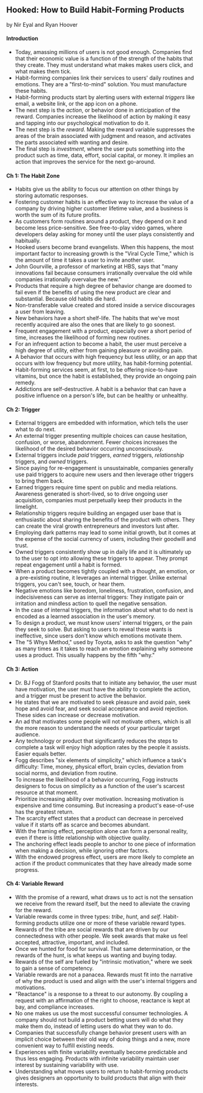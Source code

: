 ## Hooked: How to Build Habit-Forming Products

by Nir Eyal and Ryan Hoover

#### Introduction

* Today, amassing millions of users is not good enough. Companies find that their economic value is a function of the strength of the habits that they create. They must understand what makes makes users click, and what makes them tick.
* Habit-forming companies link their services to users' daily routines and emotions. They are a "first-to-mind" solution. You must manufacture these habits.
* Habit-forming products start by alerting users with external *triggers* like email, a website link, or the app icon on a phone. 
* The next step is the *action*, or behavior done in anticipation of the reward. Companies increase the likelihood of action by making it easy and tapping into our psychological motivation to do it.
* The next step is the *reward*. Making the reward variable suppresses the areas of the brain associated with judgment and reason, and activates the parts associated with wanting and desire.
* The final step is *investment*, where the user puts something into the product such as time, data, effort, social capital, or money. It implies an action that improves the service for the next go-around.

#### Ch 1: The Habit Zone

* Habits give us the ability to focus our attention on other things by storing automatic responses.
* Fostering customer habits is an effective way to increase the value of a company by driving higher customer lifetime value, and a business is worth the sum of its future profits.
* As customers form routines around a product, they depend on it and become less price-sensitive. See free-to-play video games, where developers delay asking for money until the user plays consistently and habitually.
* Hooked users become brand evangelists. When this happens, the most important factor to increasing growth is the "Viral Cycle Time," which is the amount of time it takes a user to invite another user.
* John Gourville, a professor of marketing at HBS, says that "many innovations fail because consumers irrationally overvalue the old while companies irrationally overvalue the new." 
* Products that require a high degree of behavior change are doomed to fail even if the benefits of using the new product are clear and substantial. Because old habits die hard.
* Non-transferable value created and stored inside a service discourages a user from leaving.
* New behaviors have a short shelf-life. The habits that we've most recently acquired are also the ones that are likely to go soonest.
* Frequent engagement with a product, especially over a short period of time, increases the likelihood of forming new routines.
* For an infrequent action to become a habit, the user must perceive a high degree of utility, either from gaining pleasure or avoiding pain.
* A behavior that occurs with high frequency but less utility, or an app that occurs with low frequency but more utility, has habit-forming potential.
* Habit-forming services seem, at first, to be offering nice-to-have vitamins, but once the habit is established, they provide an ongoing pain remedy.
* Addictions are self-destructive. A habit is a behavior that can have a positive influence on a person's life, but can be healthy or unhealthy.

#### Ch 2: Trigger

* External triggers are embedded with information, which tells the user what to do next.
* An external trigger presenting multiple choices can cause hesitation, confusion, or worse, abandonment. Fewer choices increases the likelihood of the desired behavior occurring unconsciously.
* External triggers include *paid* triggers, *earned* triggers, *relationship* triggers, and *owned* triggers.
* Since paying for re-engagement is unsustainable, companies generally use paid triggers to acquire new users and then leverage other triggers to bring them back.
* Earned triggers require time spent on public and media relations. Awareness generated is short-lived, so to drive ongoing user acquisition, companies must perpetually keep their products in the limelight.
* Relationship triggers require building an engaged user base that is enthusiastic about sharing the benefits of the product with others. They can create the viral growth entrepreneurs and investors lust after.
* Employing dark patterns may lead to some initial growth, but it comes at the expense of the social currency of users, including their goodwill and trust.
* Owned triggers consistently show up in daily life and it is ultimately up to the user to opt into allowing these triggers to appear. They prompt repeat engagement until a habit is formed.
* When a product becomes tightly coupled with a thought, an emotion, or a pre-existing routine, it leverages an internal trigger. Unlike external triggers, you can't see, touch, or hear them.
* Negative emotions like boredom, loneliness, frustration, confusion, and indecisiveness can serve as internal triggers: They instigate pain or irritation and mindless action to quell the negative sensation.
* In the case of internal triggers, the information about what to do next is encoded as a learned association in the user's memory.
* To design a product, we must know users' internal triggers, or the pain they seek to solve. But asking to users to reveal these wants is ineffective, since users don't know which emotions motivate them.
* The "5 Whys Method," used by Toyota, asks to ask the question "why" as many times as it takes to reach an emotion explaining why someone uses a product. This usually happens by the fifth "why."

#### Ch 3: Action

* Dr. BJ Fogg of Stanford posits that to initiate any behavior, the user must have motivation, the user must have the ability to complete the action, and a trigger must be present to active the behavior.
* He states that we are motivated to seek pleasure and avoid pain, seek hope and avoid fear, and seek social acceptance and avoid rejection. These sides can increase or decrease motivation.
* An ad that motivates some people will not motivate others, which is all the more reason to understand the needs of your particular target audience.
* Any technology or product that significantly reduces the steps to complete a task will enjoy high adoption rates by the people it assists. Easier equals better.
* Fogg describes "six elements of simplicity," which influence a task's difficulty: Time, money, physical effort, brain cycles, deviation from social norms, and deviation from routine.
* To increase the likelihood of a behavior occurring, Fogg instructs designers to focus on simplicity as a function of the user's scarcest resource at that moment.
* Prioritize increasing ability over motivation. Increasing motivation is expensive and time consuming. But increasing a product's ease-of-use has the greatest return. 
* The scarcity effect states that a product can decrease in perceived value if it starts off as scarce and becomes abundant.
* With the framing effect, perception alone can form a personal reality, even if there is little relationship with objective quality.
* The anchoring effect leads people to anchor to one piece of information when making a decision, while ignoring other factors.
* With the endowed progress effect, users are more likely to complete an action if the product communicates that they have already made some progress.

#### Ch 4: Variable Reward

* With the promise of a reward, what draws us to act is not the sensation we receive from the reward itself, but the need to alleviate the craving for the reward.
* Variable rewards come in three types: *tribe*, *hunt*, and *self*. Habit-forming products utilize one or more of these variable reward types.
* Rewards of the tribe are social rewards that are driven by our connectedness with other people. We seek awards that make us feel accepted, attractive, important, and included.
* Once we hunted for food for survival. That same determination, or the rewards of the hunt, is what keeps us wanting and buying today.
* Rewards of the self are fueled by "intrinsic motivation," where we seek to gain a sense of competency.
* Variable rewards are not a panacea. Rewards must fit into the narrative of why the product is used and align with the user's internal triggers and motivations.
* "Reactance" is a response to a threat to our autonomy. By coupling a request with an affirmation of the right to choose, reactance is kept at bay, and compliance increases.
* No one makes us use the most successful consumer technologies. A company should not build a product betting users will do what they make them do, instead of letting users do what they wan to do.
* Companies that successfully change behavior present users with an implicit choice between their old way of doing things and a new, more convenient way to fulfill existing needs.
* Experiences with finite variability eventually become predictable and thus less engaging. Products with infinite variability maintain user interest by sustaining variability with use.
* Understanding what moves users to return to habit-forming products gives designers an opportunity to build products that align with their interests.
